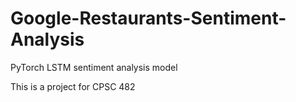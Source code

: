 # Google-Restaurants-Sentiment-Analysis
PyTorch LSTM sentiment analysis model

This is a project for CPSC 482
